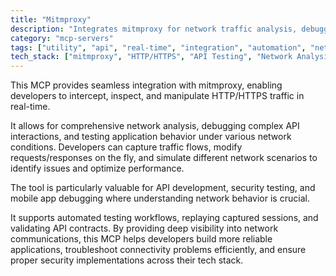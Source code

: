 ```yaml
---
title: "Mitmproxy"
description: "Integrates mitmproxy for network traffic analysis, debugging, and API testing."
category: "mcp-servers"
tags: ["utility", "api", "real-time", "integration", "automation", "network traffic", "debugging", "security testing"]
tech_stack: ["mitmproxy", "HTTP/HTTPS", "API Testing", "Network Analysis", "Web Security", "Traffic Interception"]
---
```


This MCP provides seamless integration with mitmproxy, enabling developers to intercept, inspect, and manipulate HTTP/HTTPS traffic in real-time. 

It allows for comprehensive network analysis, debugging complex API interactions, and testing application behavior under various network conditions. Developers can capture traffic flows, modify requests/responses on the fly, and simulate different network scenarios to identify issues and optimize performance.

The tool is particularly valuable for API development, security testing, and mobile app debugging where understanding network behavior is crucial. 

It supports automated testing workflows, replaying captured sessions, and validating API contracts. By providing deep visibility into network communications, this MCP helps developers build more reliable applications, troubleshoot connectivity problems efficiently, and ensure proper security implementations across their tech stack.